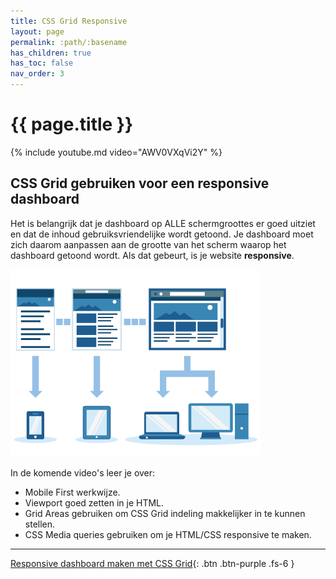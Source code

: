 ```yaml
---
title: CSS Grid Responsive
layout: page
permalink: :path/:basename
has_children: true
has_toc: false
nav_order: 3
---
```



# {{ page.title }}

{% include youtube.md video="AWV0VXqVi2Y" %}

## CSS Grid gebruiken voor een responsive dashboard
Het is belangrijk dat je dashboard op ALLE schermgroottes er goed uitziet en dat de inhoud gebruiksvriendelijke wordt getoond.
Je dashboard moet zich daarom aanpassen aan de grootte van het scherm waarop het dashboard getoond wordt.
Als dat gebeurt, is je website **responsive**.

![Responsive](images/responsive.png)

In de komende video's leer je over:

- Mobile First werkwijze. 
- Viewport goed zetten in je HTML.
- Grid Areas gebruiken om CSS Grid indeling makkelijker in te kunnen stellen.
- CSS Media queries gebruiken om je HTML/CSS responsive te maken.

---

[Responsive dashboard maken met CSS Grid](1-responsive-design){: .btn .btn-purple .fs-6 }





